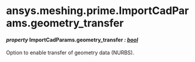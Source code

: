 <a id="ansys-meshing-prime-importcadparams-geometry-transfer"></a>

# ansys.meshing.prime.ImportCadParams.geometry_transfer

<a id="ansys.meshing.prime.ImportCadParams.geometry_transfer"></a>

#### *property* ImportCadParams.geometry_transfer *: [bool](https://docs.python.org/3.11/library/functions.html#bool)*

Option to enable transfer of geometry data (NURBS).

<!-- !! processed by numpydoc !! -->

